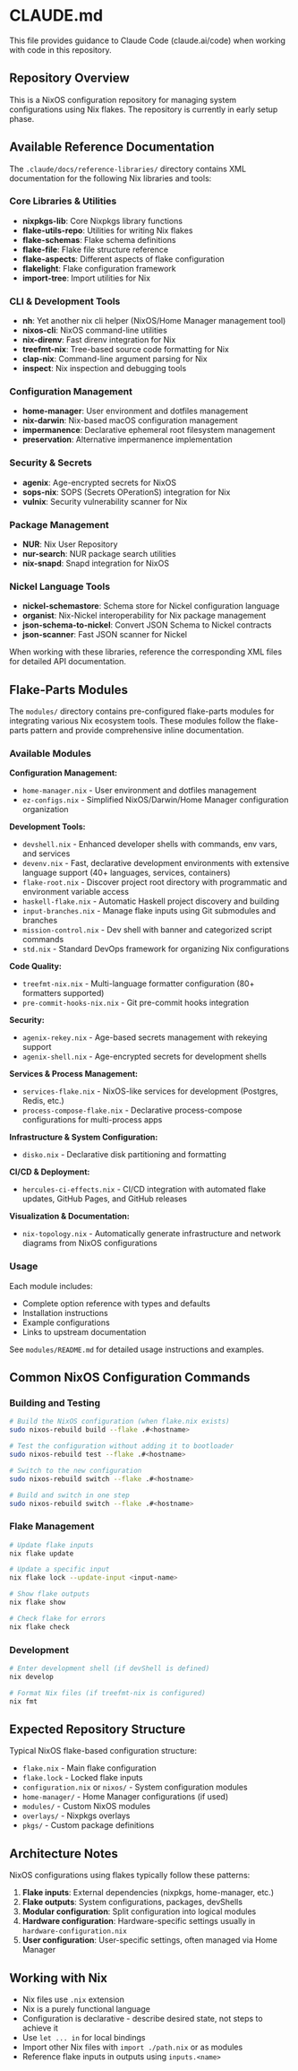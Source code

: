 # CLAUDE.md

This file provides guidance to Claude Code (claude.ai/code) when working with code in this repository.

## Repository Overview

This is a NixOS configuration repository for managing system configurations using Nix flakes. The repository is currently in early setup phase.

## Available Reference Documentation

The `.claude/docs/reference-libraries/` directory contains XML documentation for the following Nix libraries and tools:

### Core Libraries & Utilities
- **nixpkgs-lib**: Core Nixpkgs library functions
- **flake-utils-repo**: Utilities for writing Nix flakes
- **flake-schemas**: Flake schema definitions
- **flake-file**: Flake file structure reference
- **flake-aspects**: Different aspects of flake configuration
- **flakelight**: Flake configuration framework
- **import-tree**: Import utilities for Nix

### CLI & Development Tools
- **nh**: Yet another nix cli helper (NixOS/Home Manager management tool)
- **nixos-cli**: NixOS command-line utilities
- **nix-direnv**: Fast direnv integration for Nix
- **treefmt-nix**: Tree-based source code formatting for Nix
- **clap-nix**: Command-line argument parsing for Nix
- **inspect**: Nix inspection and debugging tools

### Configuration Management
- **home-manager**: User environment and dotfiles management
- **nix-darwin**: Nix-based macOS configuration management
- **impermanence**: Declarative ephemeral root filesystem management
- **preservation**: Alternative impermanence implementation

### Security & Secrets
- **agenix**: Age-encrypted secrets for NixOS
- **sops-nix**: SOPS (Secrets OPerationS) integration for Nix
- **vulnix**: Security vulnerability scanner for Nix

### Package Management
- **NUR**: Nix User Repository
- **nur-search**: NUR package search utilities
- **nix-snapd**: Snapd integration for NixOS

### Nickel Language Tools
- **nickel-schemastore**: Schema store for Nickel configuration language
- **organist**: Nix-Nickel interoperability for Nix package management
- **json-schema-to-nickel**: Convert JSON Schema to Nickel contracts
- **json-scanner**: Fast JSON scanner for Nickel

When working with these libraries, reference the corresponding XML files for detailed API documentation.

## Flake-Parts Modules

The `modules/` directory contains pre-configured flake-parts modules for integrating various Nix ecosystem tools. These modules follow the flake-parts pattern and provide comprehensive inline documentation.

### Available Modules

**Configuration Management:**
- `home-manager.nix` - User environment and dotfiles management
- `ez-configs.nix` - Simplified NixOS/Darwin/Home Manager configuration organization

**Development Tools:**
- `devshell.nix` - Enhanced developer shells with commands, env vars, and services
- `devenv.nix` - Fast, declarative development environments with extensive language support (40+ languages, services, containers)
- `flake-root.nix` - Discover project root directory with programmatic and environment variable access
- `haskell-flake.nix` - Automatic Haskell project discovery and building
- `input-branches.nix` - Manage flake inputs using Git submodules and branches
- `mission-control.nix` - Dev shell with banner and categorized script commands
- `std.nix` - Standard DevOps framework for organizing Nix configurations

**Code Quality:**
- `treefmt-nix.nix` - Multi-language formatter configuration (80+ formatters supported)
- `pre-commit-hooks-nix.nix` - Git pre-commit hooks integration

**Security:**
- `agenix-rekey.nix` - Age-based secrets management with rekeying support
- `agenix-shell.nix` - Age-encrypted secrets for development shells

**Services & Process Management:**
- `services-flake.nix` - NixOS-like services for development (Postgres, Redis, etc.)
- `process-compose-flake.nix` - Declarative process-compose configurations for multi-process apps

**Infrastructure & System Configuration:**
- `disko.nix` - Declarative disk partitioning and formatting

**CI/CD & Deployment:**
- `hercules-ci-effects.nix` - CI/CD integration with automated flake updates, GitHub Pages, and GitHub releases

**Visualization & Documentation:**
- `nix-topology.nix` - Automatically generate infrastructure and network diagrams from NixOS configurations

### Usage

Each module includes:
- Complete option reference with types and defaults
- Installation instructions
- Example configurations
- Links to upstream documentation

See `modules/README.md` for detailed usage instructions and examples.

## Common NixOS Configuration Commands

### Building and Testing
```bash
# Build the NixOS configuration (when flake.nix exists)
sudo nixos-rebuild build --flake .#<hostname>

# Test the configuration without adding it to bootloader
sudo nixos-rebuild test --flake .#<hostname>

# Switch to the new configuration
sudo nixos-rebuild switch --flake .#<hostname>

# Build and switch in one step
sudo nixos-rebuild switch --flake .#<hostname>
```

### Flake Management
```bash
# Update flake inputs
nix flake update

# Update a specific input
nix flake lock --update-input <input-name>

# Show flake outputs
nix flake show

# Check flake for errors
nix flake check
```

### Development
```bash
# Enter development shell (if devShell is defined)
nix develop

# Format Nix files (if treefmt-nix is configured)
nix fmt
```

## Expected Repository Structure

Typical NixOS flake-based configuration structure:
- `flake.nix` - Main flake configuration
- `flake.lock` - Locked flake inputs
- `configuration.nix` or `nixos/` - System configuration modules
- `home-manager/` - Home Manager configurations (if used)
- `modules/` - Custom NixOS modules
- `overlays/` - Nixpkgs overlays
- `pkgs/` - Custom package definitions

## Architecture Notes

NixOS configurations using flakes typically follow these patterns:

1. **Flake inputs**: External dependencies (nixpkgs, home-manager, etc.)
2. **Flake outputs**: System configurations, packages, devShells
3. **Modular configuration**: Split configuration into logical modules
4. **Hardware configuration**: Hardware-specific settings usually in `hardware-configuration.nix`
5. **User configuration**: User-specific settings, often managed via Home Manager

## Working with Nix

- Nix files use `.nix` extension
- Nix is a purely functional language
- Configuration is declarative - describe desired state, not steps to achieve it
- Use `let ... in` for local bindings
- Import other Nix files with `import ./path.nix` or as modules
- Reference flake inputs in outputs using `inputs.<name>`
